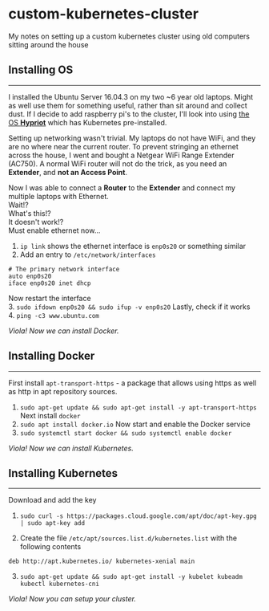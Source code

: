 # custom-kubernetes-cluster
My notes on setting up a custom kubernetes cluster using old computers sitting around the house


## Installing OS
---

I installed the Ubuntu Server 16.04.3 on my two ~6 year old laptops. Might as well use them for something useful, rather than sit around and collect dust. If I decide to add raspberry pi's to the cluster, I'll look into using [the OS **Hypriot**](https://blog.hypriot.com/post/setup-kubernetes-raspberry-pi-cluster/) which has Kubernetes pre-installed.

Setting up networking wasn't trivial. My laptops do not have WiFi, and they are no where near the current router. To prevent stringing an ethernet across the house, I went and bought a Netgear WiFi Range Extender (AC750). A normal WiFi router will not do the trick, as you need an **Extender**, and **not an Access Point**.

Now I was able to connect a **Router** to the **Extender** and connect my multiple laptops with Ethernet.    
Wait!?     
What's this!?     
It doesn't work!?      
Must enable ethernet now...    
1. `ip link` shows the ethernet interface is `enp0s20` or something similar
2. Add an entry to `/etc/network/interfaces`
```
# The primary network interface
auto enp0s20
iface enp0s20 inet dhcp
```
Now restart the interface   
3. `sudo ifdown enp0s20 && sudo ifup -v enp0s20`
Lastly, check if it works   
4. `ping -c3 www.ubuntu.com` 

*Viola! Now we can install Docker.*

## Installing Docker
---

First install `apt-transport-https` - a package that allows using https as well as http in apt repository sources.    
1. `sudo apt-get update && sudo apt-get install -y apt-transport-https`
Next install `docker`    
2. `sudo apt install docker.io`
Now start and enable the Docker service    
3. `sudo systemctl start docker && sudo systemctl enable docker`

*Viola! Now we can install Kubernetes.*

## Installing Kubernetes
---

Download and add the key    
1. `sudo curl -s https://packages.cloud.google.com/apt/doc/apt-key.gpg | sudo apt-key add`
 
2. Create the file `/etc/apt/sources.list.d/kubernetes.list` with the following contents
```
deb http://apt.kubernetes.io/ kubernetes-xenial main 
```
3. `sudo apt-get update && sudo apt-get install -y kubelet kubeadm kubectl kubernetes-cni`

*Viola! Now you can setup your cluster.*
